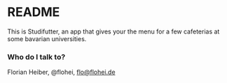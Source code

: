 # README #

This is Studifutter, an app that gives your the menu for a few cafeterias at some bavarian universities.

### Who do I talk to? ###

Florian Heiber, @flohei, flo@flohei.de